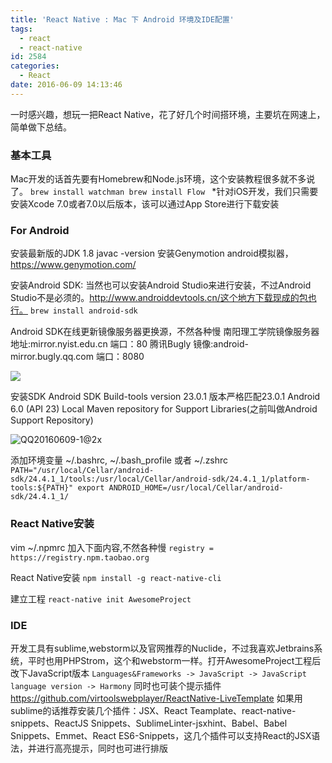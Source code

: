 ```yaml
---
title: 'React Native : Mac 下 Android 环境及IDE配置'
tags:
  - react
  - react-native
id: 2584
categories:
  - React
date: 2016-06-09 14:13:46
---
```


一时感兴趣，想玩一把React Native，花了好几个时间搭环境，主要坑在网速上，简单做下总结。

### 基本工具

Mac开发的话首先要有Homebrew和Node.js环境，这个安装教程很多就不多说了。
`brew install watchman
brew install Flow
`
*针对iOS开发，我们只需要安装Xcode 7.0或者7.0以后版本，该可以通过App Store进行下载安装

### For Android

安装最新版的JDK 1.8 javac -version
安装Genymotion android模拟器，https://www.genymotion.com/

安装Android SDK: 当然也可以安装Android Studio来进行安装，不过Android Studio不是必须的。http://www.androiddevtools.cn/这个地方下载现成的包也行。
`brew install android-sdk`

Android SDK在线更新镜像服务器更换源，不然各种慢
南阳理工学院镜像服务器地址:mirror.nyist.edu.cn 端口：80
腾讯Bugly 镜像:android-mirror.bugly.qq.com 端口：8080

![](http://www.androiddevtools.cn/static/image/sdk-manager-proxy-settings.png)
<!--more-->

安装SDK
Android SDK Build-tools version 23.0.1 版本严格匹配23.0.1
Android 6.0 (API 23)
Local Maven repository for Support Libraries(之前叫做Android Support Repository)

![QQ20160609-1@2x](https://awezome.net/wp-content/uploads/2016/06/QQ20160609-1@2x.png)

添加环境变量
~/.bashrc, ~/.bash_profile 或者 ~/.zshrc
`PATH="/usr/local/Cellar/android-sdk/24.4.1_1/tools:/usr/local/Cellar/android-sdk/24.4.1_1/platform-tools:${PATH}"
export ANDROID_HOME=/usr/local/Cellar/android-sdk/24.4.1_1/`

### React Native安装

vim ~/.npmrc 加入下面内容,不然各种慢
`registry = https://registry.npm.taobao.org`

React Native安装
`npm install -g react-native-cli`

建立工程
`react-native init AwesomeProject`

### IDE

开发工具有sublime,webstorm以及官网推荐的Nuclide，不过我喜欢Jetbrains系统，平时也用PHPStrom，这个和webstorm一样。打开AwesomeProject工程后改下JavaScript版本
` Languages&Frameworks -> JavaScript -> JavaScript language version -> Harmony `
同时也可装个提示插件
https://github.com/virtoolswebplayer/ReactNative-LiveTemplate
如果用sublime的话推荐安装几个插件：JSX、React Teamplate、react-native-snippets、ReactJS Snippets、SublimeLinter-jsxhint、Babel、Babel Snippets、Emmet、React ES6-Snippets，这几个插件可以支持React的JSX语法，并进行高亮提示，同时也可进行排版